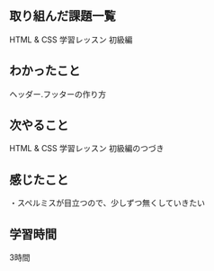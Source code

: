 ## 取り組んだ課題一覧
HTML & CSS 学習レッスン 初級編
## わかったこと
ヘッダー.フッターの作り方
## 次やること
HTML & CSS 学習レッスン 初級編のつづき
## 感じたこと
・スペルミスが目立つので、少しずつ無くしていきたい
## 学習時間
3時間
